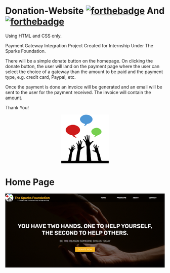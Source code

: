 # Donation-Website [![forthebadge](https://forthebadge.com/images/badges/uses-html.svg)](https://forthebadge.com) And [![forthebadge](https://forthebadge.com/images/badges/uses-css.svg)](https://forthebadge.com)
Using HTML and CSS only.<br>

Payment Gateway Integration Project Created for Internship Under The Sparks Foundation.

There will be a simple donate button on the homepage. On clicking the donate button, the user will land on the payment page where the user can select the choice of a gateway than the amount to be paid and the payment type, e.g. credit card, Paypal, etc. 

Once the payment is done an invoice will be generated and an email will be sent to the user for the payment received. The invoice will contain the amount.

Thank You!

<p align="center">
  <img 
       width="150"
    src="Donation Website/logo.png"
  >
</p>

<h1>Home Page</h1>

<p align="center">
  <img 
    src="Preview/home_page.png"
  >
</p>
